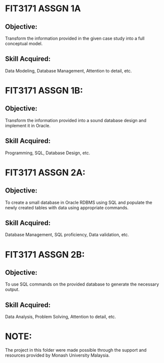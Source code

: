 # FIT3171 ASSGN 1A
## Objective:
Transform the information provided in the given case study into a full conceptual model.
## Skill Acquired:
Data Modeling, Database Management, Attention to detail, etc.
# FIT3171 ASSGN 1B:
## Objective:
Transform the information provided into a sound database design and implement it in Oracle.
## Skill Acquired:
Programming, SQL, Database Design, etc.
# FIT3171 ASSGN 2A:
## Objective:
To create a small database in Oracle RDBMS using SQL and populate the newly created tables with data using appropriate commands.
## Skill Acquired:
Database Management, SQL proficiency, Data validation, etc.
# FIT3171 ASSGN 2B:
## Objective:
To use SQL commands on the provided database to generate the necessary output.
## Skill Acquired:
Data Analysis, Problem Solving, Attention to detail, etc.
# NOTE:
The project in this folder were made possible through the support and resources provided by Monash University Malaysia.


